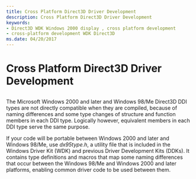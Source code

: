 ```yaml
---
title: Cross Platform Direct3D Driver Development
description: Cross Platform Direct3D Driver Development
keywords:
- Direct3D WDK Windows 2000 display , cross platform development
- cross-platform development WDK Direct3D
ms.date: 04/20/2017
---
```


# Cross Platform Direct3D Driver Development


## <span id="ddk_cross_platform_direct3d_driver_development_gg"></span><span id="DDK_CROSS_PLATFORM_DIRECT3D_DRIVER_DEVELOPMENT_GG"></span>


The Microsoft Windows 2000 and later and Windows 98/Me Direct3D DDI types are not directly compatible when they are compiled, because of naming differences and some type changes of structure and function members in each DDI type. Logically however, equivalent members in each DDI type serve the same purpose.

If your code will be portable between Windows 2000 and later and Windows 98/Me, use *dx95type.h*, a utility file that is included in the Windows Driver Kit (WDK) and previous Driver Development Kits (DDKs). It contains type definitions and macros that map some naming differences that occur between the Windows 98/Me and Windows 2000 and later platforms, enabling common driver code to be used between them.

 

 





